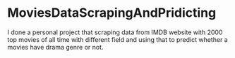 # MoviesDataScrapingAndPridicting
I done a personal project that scraping data from IMDB website with 2000 top movies of all time with different field and using that to predict whether a movies have drama genre or not.
